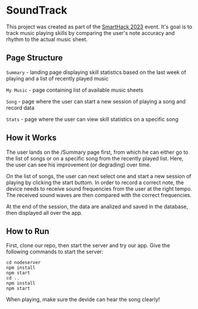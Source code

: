 # SoundTrack

This project was created as part of the [SmartHack 2023](https://smarthack.asmi.ro/) event. It's goal is to track music playing skills by comparing the user's note accuracy and rhythm to the actual music sheet.

## Page Structure
`Summary` - landing page displaying skill statistics based on the last week of playing and a list of recently played music

`My Music` - page containing list of available 
music sheets

`Song` - page where the user can start a new session
of playing a song and record data

`Stats` - page where the user can view skill 
statistics on a specific song 

## How it Works
The user lands on the /Summary page first, from which he can either go to the list of songs or on a
specific song from the recently played list.
Here, the user can see his improvement (or 
degrading) over time.

On the list of songs, the user can next select one
and start a new session of playing by clicking the 
start buttom. In order to record a correct note, the device needs to receive sound frequencies from 
the user at the right tempo. The received sound 
waves are then compared with the correct 
frequencies. 

At the end of the session, the data are analized 
and saved in the database, then displayed all
over the app.

## How to Run
First, clone our repo, then start the server and
try our app. Give the following commands to start the server:

```
cd nodeserver
npm install
npm start
cd ..
npm install
npm start
```
When playing, make sure the devide can hear the song clearly!